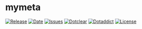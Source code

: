# mymeta

[![Release](https://img.shields.io/github/v/release/franck-paul/mymeta)](https://github.com/franck-paul/mymeta/releases)
[![Date](https://img.shields.io/github/release-date/franck-paul/mymeta)](https://github.com/franck-paul/mymeta/releases)
[![Issues](https://img.shields.io/github/issues/franck-paul/mymeta)](https://github.com/franck-paul/mymeta/issues)
[![Dotclear](https://img.shields.io/badge/dotclear-v2.24-blue.svg)](https://fr.dotclear.org/download)
[![Dotaddict](https://img.shields.io/badge/dotaddict-official-green.svg)](https://plugins.dotaddict.org/dc2/details/mymeta)
[![License](https://img.shields.io/github/license/franck-paul/mymeta)](https://github.com/franck-paul/mymeta/blob/master/LICENSE)

